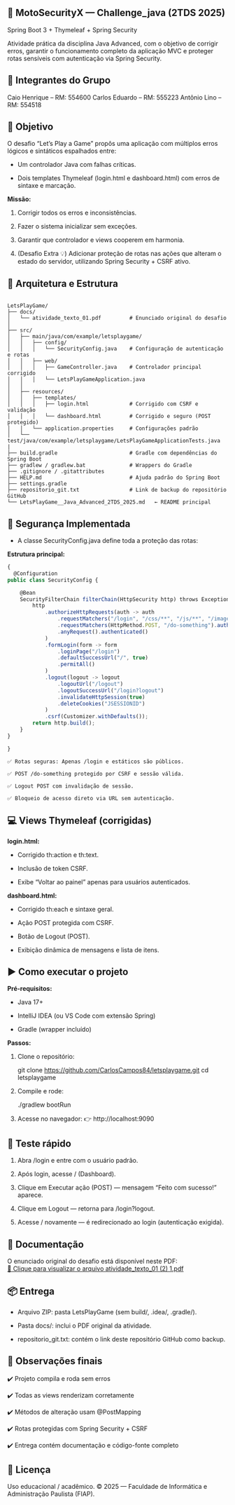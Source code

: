 ## 🚀 MotoSecurityX — Challenge_java (2TDS 2025)

Spring Boot 3 + Thymeleaf + Spring Security

Atividade prática da disciplina Java Advanced, com o objetivo de corrigir erros, garantir o funcionamento completo da aplicação MVC e proteger rotas sensíveis com autenticação via Spring Security.

## 👥 Integrantes do Grupo

Caio Henrique – RM: 554600
Carlos Eduardo – RM: 555223
Antônio Lino – RM: 554518

## 🎯 Objetivo 

O desafio “Let’s Play a Game” propôs uma aplicação com múltiplos erros lógicos e sintáticos espalhados entre:

  - Um controlador Java com falhas críticas.

  - Dois templates Thymeleaf (login.html e dashboard.html) com erros de sintaxe e marcação.

  **Missão:** 

  1. Corrigir todos os erros e inconsistências.

  2. Fazer o sistema inicializar sem exceções.

  3. Garantir que controlador e views cooperem em harmonia.

  4. (Desafio Extra 💡) Adicionar proteção de rotas nas ações que alteram o estado do servidor, utilizando Spring Security + CSRF ativo.
  

## 🧩 Arquitetura e Estrutura

```

LetsPlayGame/
├── docs/
│   └── atividade_texto_01.pdf         # Enunciado original do desafio
│
├── src/
│   ├── main/java/com/example/letsplaygame/
│   │   ├── config/
│   │   │   └── SecurityConfig.java    # Configuração de autenticação e rotas
│   │   ├── web/
│   │   │   ├── GameController.java    # Controlador principal corrigido
│   │   │   └── LetsPlayGameApplication.java
│   │
│   ├── resources/
│   │   ├── templates/
│   │   │   ├── login.html             # Corrigido com CSRF e validação
│   │   │   └── dashboard.html         # Corrigido e seguro (POST protegido)
│   │   └── application.properties     # Configurações padrão
│   └── test/java/com/example/letsplaygame/LetsPlayGameApplicationTests.java
|
├── build.gradle                       # Gradle com dependências do Spring Boot
├── gradlew / gradlew.bat              # Wrappers do Gradle
├── .gitignore / .gitattributes
├── HELP.md                            # Ajuda padrão do Spring Boot
├── settings.gradle
├── repositorio_git.txt                # Link de backup do repositório GitHub
└── LetsPlayGame__Java_Advanced_2TDS_2025.md   ← README principal

```

## 🔐 Segurança Implementada
- A classe SecurityConfig.java define toda a proteção das rotas:

**Estrutura principal:**
```js
{
  @Configuration
public class SecurityConfig {

    @Bean
    SecurityFilterChain filterChain(HttpSecurity http) throws Exception {
        http
            .authorizeHttpRequests(auth -> auth
                .requestMatchers("/login", "/css/**", "/js/**", "/images/**").permitAll()
                .requestMatchers(HttpMethod.POST, "/do-something").authenticated()
                .anyRequest().authenticated()
            )
            .formLogin(form -> form
                .loginPage("/login")
                .defaultSuccessUrl("/", true)
                .permitAll()
            )
            .logout(logout -> logout
                .logoutUrl("/logout")
                .logoutSuccessUrl("/login?logout")
                .invalidateHttpSession(true)
                .deleteCookies("JSESSIONID")
            )
            .csrf(Customizer.withDefaults());
        return http.build();
    }
}

}
```

    ✅ Rotas seguras: Apenas /login e estáticos são públicos.
    
    ✅ POST /do-something protegido por CSRF e sessão válida.
    
    ✅ Logout POST com invalidação de sessão.
    
    ✅ Bloqueio de acesso direto via URL sem autenticação.



## 💻 Views Thymeleaf (corrigidas)

**login.html:**

  - Corrigido th:action e th:text.
  
  - Inclusão de token CSRF.
   
  - Exibe “Voltar ao painel” apenas para usuários autenticados.

**dashboard.html:**

  - Corrigido th:each e sintaxe geral.
   
  - Ação POST protegida com CSRF.
   
  - Botão de Logout (POST).
   
  - Exibição dinâmica de mensagens e lista de itens.

## ▶️ Como executar o projeto

**Pré-requisitos:**

  - Java 17+

  - IntelliJ IDEA (ou VS Code com extensão Spring)

  - Gradle (wrapper incluído)

**Passos:**

1. Clone o repositório:

    git clone https://github.com/CarlosCampos84/letsplaygame.git
    cd letsplaygame


2. Compile e rode:

    ./gradlew bootRun


3. Acesse no navegador:
    👉 http://localhost:9090


## 🔎 Teste rápido
  
1. Abra /login e entre com o usuário padrão.

2. Após login, acesse / (Dashboard).

3. Clique em Executar ação (POST) — mensagem “Feito com sucesso!” aparece.
  
4. Clique em Logout — retorna para /login?logout.

5. Acesse / novamente — é redirecionado ao login (autenticação exigida).


## 📄 Documentação

O enunciado original do desafio está disponível neste PDF:  
[📘 Clique para visualizar o arquivo atividade_texto_01 (2) 1.pdf](https://github.com/CarlosCampos84/letsplaygame/blob/main/docs/atividade_texto_01%20(2)%201.pdf)


## 📦 Entrega

- Arquivo ZIP: pasta LetsPlayGame (sem build/, .idea/, .gradle/).

- Pasta docs/: inclui o PDF original da atividade.

- repositorio_git.txt: contém o link deste repositório GitHub como backup.


## 🧾 Observações finais

✔️ Projeto compila e roda sem erros

✔️ Todas as views renderizam corretamente

✔️ Métodos de alteração usam @PostMapping

✔️ Rotas protegidas com Spring Security + CSRF

✔️ Entrega contém documentação e código-fonte completo


## 📄 Licença

Uso educacional / acadêmico.
© 2025 — Faculdade de Informática e Administração Paulista (FIAP).

